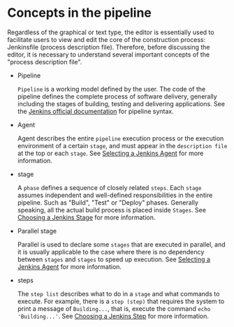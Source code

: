 # Concepts in the pipeline

Regardless of the graphical or text type, the editor is essentially used to facilitate users to view and edit the core of the construction process: Jenkinsfile (process description file). Therefore, before discussing the editor, it is necessary to understand several important concepts of the "process description file".

<!--![]()screenshots-->

- Pipeline

    `Pipeline` is a working model defined by the user. The code of the pipeline defines the complete process of software delivery, generally including the stages of building, testing and delivering applications.
    See the [Jenkins official documentation](https://www.jenkins.io/doc/book/pipeline/jenkinsfile/) for pipeline syntax.

- Agent

    Agent describes the entire `pipeline` execution process or the execution environment of a certain `stage`, and must appear in the `description file` at the top or each `stage`.
    See [Selecting a Jenkins Agent](agent.md) for more information.

- stage

    A `phase` defines a sequence of closely related `steps`. Each `stage` assumes independent and well-defined responsibilities in the entire pipeline.
    Such as "Build", "Test" or "Deploy" phases. Generally speaking, all the actual build process is placed inside `Stages`.
    See [Choosing a Jenkins Stage](https://www.jenkins.io/doc/book/pipeline/#stage) for more information.

- Parallel stage

    Parallel is used to declare some `stages` that are executed in parallel, and it is usually applicable to the case where there is no dependency between `stages` and `stages` to speed up execution.
    See [Selecting a Jenkins Agent](agent.md) for more information.

- steps

    The `step list` describes what to do in a `stage` and what commands to execute. For example, there is a `step (step)` that requires the system to print a message of `Building...`, that is, execute the command `echo 'Building...'`.
    See [Choosing a Jenkins Step](https://www.jenkins.io/doc/book/pipeline/#stage) for more information.
